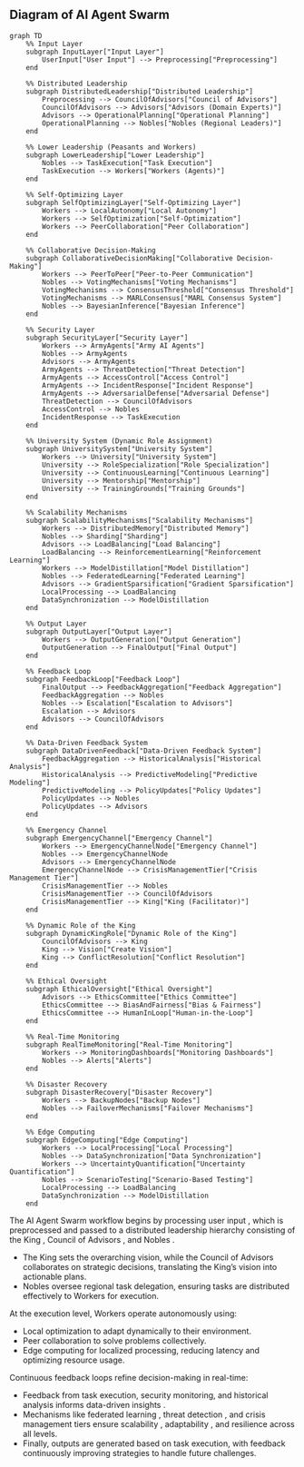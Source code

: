 ## Diagram of AI Agent Swarm

```mermaid
graph TD
    %% Input Layer
    subgraph InputLayer["Input Layer"]
        UserInput["User Input"] --> Preprocessing["Preprocessing"]
    end

    %% Distributed Leadership
    subgraph DistributedLeadership["Distributed Leadership"]
        Preprocessing --> CouncilOfAdvisors["Council of Advisors"]
        CouncilOfAdvisors --> Advisors["Advisors (Domain Experts)"]
        Advisors --> OperationalPlanning["Operational Planning"]
        OperationalPlanning --> Nobles["Nobles (Regional Leaders)"]
    end

    %% Lower Leadership (Peasants and Workers)
    subgraph LowerLeadership["Lower Leadership"]
        Nobles --> TaskExecution["Task Execution"]
        TaskExecution --> Workers["Workers (Agents)"]
    end

    %% Self-Optimizing Layer
    subgraph SelfOptimizingLayer["Self-Optimizing Layer"]
        Workers --> LocalAutonomy["Local Autonomy"]
        Workers --> SelfOptimization["Self-Optimization"]
        Workers --> PeerCollaboration["Peer Collaboration"]
    end

    %% Collaborative Decision-Making
    subgraph CollaborativeDecisionMaking["Collaborative Decision-Making"]
        Workers --> PeerToPeer["Peer-to-Peer Communication"]
        Nobles --> VotingMechanisms["Voting Mechanisms"]
        VotingMechanisms --> ConsensusThreshold["Consensus Threshold"]
        VotingMechanisms --> MARLConsensus["MARL Consensus System"]
        Nobles --> BayesianInference["Bayesian Inference"]
    end

    %% Security Layer
    subgraph SecurityLayer["Security Layer"]
        Workers --> ArmyAgents["Army AI Agents"]
        Nobles --> ArmyAgents
        Advisors --> ArmyAgents
        ArmyAgents --> ThreatDetection["Threat Detection"]
        ArmyAgents --> AccessControl["Access Control"]
        ArmyAgents --> IncidentResponse["Incident Response"]
        ArmyAgents --> AdversarialDefense["Adversarial Defense"]
        ThreatDetection --> CouncilOfAdvisors
        AccessControl --> Nobles
        IncidentResponse --> TaskExecution
    end

    %% University System (Dynamic Role Assignment)
    subgraph UniversitySystem["University System"]
        Workers --> University["University System"]
        University --> RoleSpecialization["Role Specialization"]
        University --> ContinuousLearning["Continuous Learning"]
        University --> Mentorship["Mentorship"]
        University --> TrainingGrounds["Training Grounds"]
    end

    %% Scalability Mechanisms
    subgraph ScalabilityMechanisms["Scalability Mechanisms"]
        Workers --> DistributedMemory["Distributed Memory"]
        Nobles --> Sharding["Sharding"]
        Advisors --> LoadBalancing["Load Balancing"]
        LoadBalancing --> ReinforcementLearning["Reinforcement Learning"]
        Workers --> ModelDistillation["Model Distillation"]
        Nobles --> FederatedLearning["Federated Learning"]
        Advisors --> GradientSparsification["Gradient Sparsification"]
        LocalProcessing --> LoadBalancing
        DataSynchronization --> ModelDistillation
    end

    %% Output Layer
    subgraph OutputLayer["Output Layer"]
        Workers --> OutputGeneration["Output Generation"]
        OutputGeneration --> FinalOutput["Final Output"]
    end

    %% Feedback Loop
    subgraph FeedbackLoop["Feedback Loop"]
        FinalOutput --> FeedbackAggregation["Feedback Aggregation"]
        FeedbackAggregation --> Nobles
        Nobles --> Escalation["Escalation to Advisors"]
        Escalation --> Advisors
        Advisors --> CouncilOfAdvisors
    end

    %% Data-Driven Feedback System
    subgraph DataDrivenFeedback["Data-Driven Feedback System"]
        FeedbackAggregation --> HistoricalAnalysis["Historical Analysis"]
        HistoricalAnalysis --> PredictiveModeling["Predictive Modeling"]
        PredictiveModeling --> PolicyUpdates["Policy Updates"]
        PolicyUpdates --> Nobles
        PolicyUpdates --> Advisors
    end

    %% Emergency Channel
    subgraph EmergencyChannel["Emergency Channel"]
        Workers --> EmergencyChannelNode["Emergency Channel"]
        Nobles --> EmergencyChannelNode
        Advisors --> EmergencyChannelNode
        EmergencyChannelNode --> CrisisManagementTier["Crisis Management Tier"]
        CrisisManagementTier --> Nobles
        CrisisManagementTier --> CouncilOfAdvisors
        CrisisManagementTier --> King["King (Facilitator)"]
    end

    %% Dynamic Role of the King
    subgraph DynamicKingRole["Dynamic Role of the King"]
        CouncilOfAdvisors --> King
        King --> Vision["Create Vision"]
        King --> ConflictResolution["Conflict Resolution"]
    end

    %% Ethical Oversight
    subgraph EthicalOversight["Ethical Oversight"]
        Advisors --> EthicsCommittee["Ethics Committee"]
        EthicsCommittee --> BiasAndFairness["Bias & Fairness"]
        EthicsCommittee --> HumanInLoop["Human-in-the-Loop"]
    end

    %% Real-Time Monitoring
    subgraph RealTimeMonitoring["Real-Time Monitoring"]
        Workers --> MonitoringDashboards["Monitoring Dashboards"]
        Nobles --> Alerts["Alerts"]
    end

    %% Disaster Recovery
    subgraph DisasterRecovery["Disaster Recovery"]
        Workers --> BackupNodes["Backup Nodes"]
        Nobles --> FailoverMechanisms["Failover Mechanisms"]
    end

    %% Edge Computing
    subgraph EdgeComputing["Edge Computing"]
        Workers --> LocalProcessing["Local Processing"]
        Nobles --> DataSynchronization["Data Synchronization"]
        Workers --> UncertaintyQuantification["Uncertainty Quantification"]
        Nobles --> ScenarioTesting["Scenario-Based Testing"]
        LocalProcessing --> LoadBalancing
        DataSynchronization --> ModelDistillation
    end
```

The AI Agent Swarm workflow begins by processing user input , which is preprocessed and passed to a distributed leadership hierarchy consisting of the King , Council of Advisors , and Nobles .  
- The King sets the overarching vision, while the Council of Advisors collaborates on strategic decisions, translating the King’s vision into actionable plans.  
- Nobles oversee regional task delegation, ensuring tasks are distributed effectively to Workers for execution.  

At the execution level, Workers operate autonomously using:  

- Local optimization to adapt dynamically to their environment.  
- Peer collaboration to solve problems collectively.  
- Edge computing for localized processing, reducing latency and optimizing resource usage.  

Continuous feedback loops refine decision-making in real-time:

- Feedback from task execution, security monitoring, and historical analysis informs data-driven insights .  
- Mechanisms like federated learning , threat detection , and crisis management tiers ensure scalability , adaptability , and resilience across all levels.  
- Finally, outputs are generated based on task execution, with feedback continuously improving strategies to handle future challenges.  

